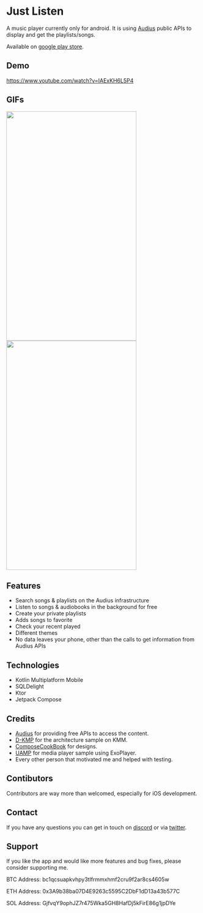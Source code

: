 # Just Listen 

A music player currently only for android. It is using [Audius](https://audius.org/) public APIs to display and get the playlists/songs.

Available on [google play store](https://play.google.com/store/apps/details?id=com.rld.justlisten.android).

## Demo
https://www.youtube.com/watch?v=IAExKH6L5P4

## GIFs 
<p align="start">
<img width = "340" height ="600" src="https://user-images.githubusercontent.com/106017010/169871821-10779d18-ebf4-4a4d-92a9-bc4c44dd4b65.GIF" /img>
<img width = "340" height ="600" src="https://user-images.githubusercontent.com/106017010/169871828-202b61e8-cc0e-405a-95ba-d1a20cd5d0cd.GIF" /img>
</p>

## Features

- Search songs & playlists on the Audius infrastructure 
- Listen to songs & audiobooks in the background for free
- Create your private playlists
- Adds songs to favorite
- Check your recent played
- Different themes 
- No data leaves your phone, other than the calls to get information from Audius APIs

## Technologies 
- Kotlin Multiplatform Mobile
- SQLDelight
- Ktor
- Jetpack Compose

## Credits
- [Audius](https://audius.org/) for providing free APIs to access the content.
- [D-KMP](https://github.com/dbaroncelli/D-KMP-sample) for the architecture sample on KMM.
- [ComposeCookBook](https://github.com/Gurupreet/ComposeCookBook) for designs.
- [UAMP](https://github.com/android/uamp) for media player sample using ExoPlayer.
- Every other person that motivated me and helped with testing.

## Contibutors
Contributors are way more than welcomed, especially for iOS development.

## Contact
If you have any questions you can get in touch on [discord](https://discord.gg/vFfUTenp) or via [twitter](https://twitter.com/RldJust).

## Support
If you like the app and would like more features and bug fixes, please consider supporting me.

BTC Address: bc1qcsuapkvhpy3tlfrmmxhmf2cru9f2ar8cs4605w

ETH Address: 0x3A9b38ba07D4E9263c5595C2DbF1dD13a43b577C

SOL Address: GjfvqY9ophJZ7r475Wka5GH8HafDj5kFirE86g1jpDYe
